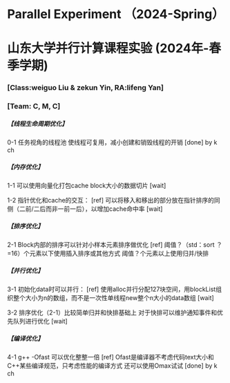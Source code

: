 # Parallel Experiment （2024-Spring）
# 山东大学并行计算课程实验 (2024年-春季学期)
### [Class:weiguo Liu & zekun Yin, RA:lifeng Yan]
### [Team: C, M, C]


##### 【线程生命周期优化】
0-1 任务视角的线程池
使线程可复用，减小创建和销毁线程的开销
[done] by k ch
##### 【内存优化】
1-1 可以使用向量化打包cache block大小的数据切片
[wait] 

1-2 指针优化和cache的交互：
[ref]
可以将移入和移出的部分放在指针排序的同侧（二前/二后而非一前一后），以增加cache命中率
[wait] 

##### 【排序优化】
2-1 Block内部的排序可以针对小样本元素排序做优化
[ref]
阈值？（std：sort ？=16）个元素以下使用插入排序或其他方式
阈值？个元素以上使用归并/快排

##### 【并行优化】
3-1 初始化data时可以并行：
[ref]
使用alloc并行分配127块空间，用blockList组织整个大小为n的数组，而不是一次性单线程new整个n大小的data数组
[wait]

3-2 排序优化（2-1）比较简单归并和快排基础上
对于快排可以维护通知事件和优先队列进行优化
[wait]

##### 【编译优化】
4-1 g++ -Ofast 可以优化整整一倍
[ref]
Ofast是编译器不考虑代码text大小和C++某些编译规范，只考虑性能的编译方式
还可以使用Omax试试
[done] by k ch
